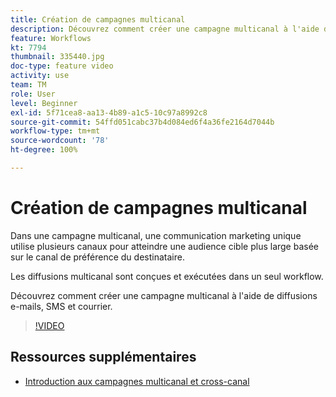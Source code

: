```yaml
---
title: Création de campagnes multicanal
description: Découvrez comment créer une campagne multicanal à l'aide de diffusions e-mails, SMS et courrier.
feature: Workflows
kt: 7794
thumbnail: 335440.jpg
doc-type: feature video
activity: use
team: TM
role: User
level: Beginner
exl-id: 5f71cea8-aa13-4b89-a1c5-10c97a8992c8
source-git-commit: 54ffd051cabc37b4d084ed6f4a36fe2164d7044b
workflow-type: tm+mt
source-wordcount: '78'
ht-degree: 100%

---
```


# Création de campagnes multicanal

Dans une campagne multicanal, une communication marketing unique utilise plusieurs canaux pour atteindre une audience cible plus large basée sur le canal de préférence du destinataire.

Les diffusions multicanal sont conçues et exécutées dans un seul workflow.

Découvrez comment créer une campagne multicanal à l&#39;aide de diffusions e-mails, SMS et courrier.

>[!VIDEO](https://video.tv.adobe.com/v/335440?quality=12)

## Ressources supplémentaires

* [Introduction aux campagnes multicanal et cross-canal](/help/orchestrate-campaigns/introduction-to-cross-and-multi-channel-campaigns.md)
